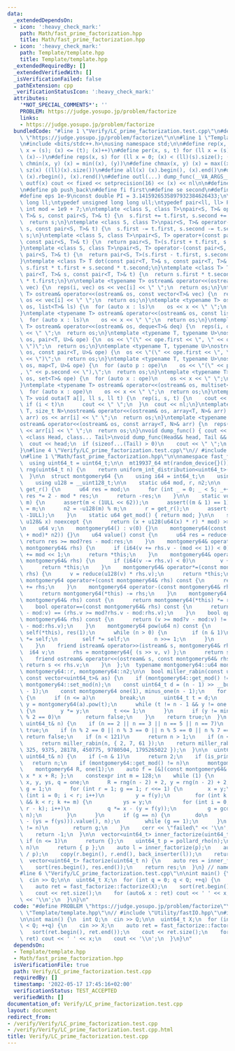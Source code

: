 ```yaml
---
data:
  _extendedDependsOn:
  - icon: ':heavy_check_mark:'
    path: Math/fast_prime_factorization.hpp
    title: Math/fast_prime_factorization.hpp
  - icon: ':heavy_check_mark:'
    path: Template/template.hpp
    title: Template/template.hpp
  _extendedRequiredBy: []
  _extendedVerifiedWith: []
  _isVerificationFailed: false
  _pathExtension: cpp
  _verificationStatusIcon: ':heavy_check_mark:'
  attributes:
    '*NOT_SPECIAL_COMMENTS*': ''
    PROBLEM: https://judge.yosupo.jp/problem/factorize
    links:
    - https://judge.yosupo.jp/problem/factorize
  bundledCode: "#line 1 \"Verify/LC_prime_factorization.test.cpp\"\n#define PROBLEM\
    \ \"https://judge.yosupo.jp/problem/factorize\"\n\n#line 1 \"Template/template.hpp\"\
    \n#include <bits/stdc++.h>\nusing namespace std;\n\n#define rep(x, s, t) for (ll\
    \ x = (s); (x) <= (t); (x)++)\n#define per(x, s, t) for (ll x = (s); (x) >= (t);\
    \ (x)--)\n#define reps(x, s) for (ll x = 0; (x) < (ll)(s).size(); (x)++)\n#define\
    \ chmin(x, y) (x) = min((x), (y))\n#define chmax(x, y) (x) = max((x), (y))\n#define\
    \ sz(x) ((ll)(x).size())\n#define all(x) (x).begin(), (x).end()\n#define rall(x)\
    \ (x).rbegin(), (x).rend()\n#define outl(...) dump_func(__VA_ARGS__)\n#define\
    \ outf(x) cout << fixed << setprecision(16) << (x) << nl\n\n#define nl \"\\n\"\
    \n#define pb push_back\n#define fi first\n#define se second\n#define inf 2e18\n\
    #define eps 1e-9\nconst double PI = 3.1415926535897932384626433;\n\ntypedef long\
    \ long ll;\ntypedef unsigned long long ull;\ntypedef pair<ll, ll> P;\n\nconst\
    \ int mod = 1e9 + 7;\n\ntemplate <class S, class T>\npair<S, T>& operator+=(pair<S,\
    \ T>& s, const pair<S, T>& t) {\n  s.first += t.first, s.second += t.second;\n\
    \  return s;\n}\ntemplate <class S, class T>\npair<S, T>& operator-=(pair<S, T>&\
    \ s, const pair<S, T>& t) {\n  s.first -= t.first, s.second -= t.second;\n  return\
    \ s;\n}\ntemplate <class S, class T>\npair<S, T> operator+(const pair<S, T>& s,\
    \ const pair<S, T>& t) {\n  return pair<S, T>(s.first + t.first, s.second + t.second);\n\
    }\ntemplate <class S, class T>\npair<S, T> operator-(const pair<S, T>& s, const\
    \ pair<S, T>& t) {\n  return pair<S, T>(s.first - t.first, s.second - t.second);\n\
    }\ntemplate <class T> T dot(const pair<T, T>& s, const pair<T, T>& t) {\n  return\
    \ s.first * t.first + s.second * t.second;\n}\ntemplate <class T> T cross(const\
    \ pair<T, T>& s, const pair<T, T>& t) {\n  return s.first * t.second - s.second\
    \ * t.first;\n}\n\ntemplate <typename T> ostream& operator<<(ostream& os, vector<T>&\
    \ vec) {\n  reps(i, vec) os << vec[i] << \" \";\n  return os;\n}\ntemplate <typename\
    \ T> ostream& operator<<(ostream& os, const vector<T>& vec) {\n  reps(i, vec)\
    \ os << vec[i] << \" \";\n  return os;\n}\ntemplate <typename T> ostream& operator<<(ostream&\
    \ os, list<T>& ls) {\n  for (auto x : ls)\n    os << x << \" \";\n  return os;\n\
    }\ntemplate <typename T> ostream& operator<<(ostream& os, const list<T>& ls) {\n\
    \  for (auto x : ls)\n    os << x << \" \";\n  return os;\n}\ntemplate <typename\
    \ T> ostream& operator<<(ostream& os, deque<T>& deq) {\n  reps(i, deq) os << deq[i]\
    \ << \" \";\n  return os;\n}\ntemplate <typename T, typename U>\nostream& operator<<(ostream&\
    \ os, pair<T, U>& ope) {\n  os << \"(\" << ope.first << \", \" << ope.second <<\
    \ \")\";\n  return os;\n}\ntemplate <typename T, typename U>\nostream& operator<<(ostream&\
    \ os, const pair<T, U>& ope) {\n  os << \"(\" << ope.first << \", \" << ope.second\
    \ << \")\";\n  return os;\n}\ntemplate <typename T, typename U>\nostream& operator<<(ostream&\
    \ os, map<T, U>& ope) {\n  for (auto p : ope)\n    os << \"(\" << p.first << \"\
    , \" << p.second << \"),\";\n  return os;\n}\ntemplate <typename T> ostream& operator<<(ostream&\
    \ os, set<T>& ope) {\n  for (auto x : ope)\n    os << x << \" \";\n  return os;\n\
    }\ntemplate <typename T> ostream& operator<<(ostream& os, multiset<T>& ope) {\n\
    \  for (auto x : ope)\n    os << x << \" \";\n  return os;\n}\ntemplate <typename\
    \ T> void outa(T a[], ll s, ll t) {\n  rep(i, s, t) {\n    cout << a[i];\n   \
    \ if (i < t)\n      cout << \" \";\n  }\n  cout << nl;\n}\ntemplate <typename\
    \ T, size_t N>\nostream& operator<<(ostream& os, array<T, N>& arr) {\n  reps(i,\
    \ arr) os << arr[i] << \" \";\n  return os;\n}\ntemplate <typename T, size_t N>\n\
    ostream& operator<<(ostream& os, const array<T, N>& arr) {\n  reps(i, arr) os\
    \ << arr[i] << \" \";\n  return os;\n}\nvoid dump_func() { cout << nl; }\ntemplate\
    \ <class Head, class... Tail>\nvoid dump_func(Head&& head, Tail &&...tail) {\n\
    \  cout << head;\n  if (sizeof...(Tail) > 0)\n    cout << \" \";\n  dump_func(std::move(tail)...);\n\
    }\n#line 4 \"Verify/LC_prime_factorization.test.cpp\"\n// #include \"Utility/fastIO.hpp\"\
    \n#line 1 \"Math/fast_prime_factorization.hpp\"\n\nnamespace fast_factorize {\n\
    \  using uint64_t = uint64_t;\n\n  mt19937_64 mt(random_device{}());\n  uint64_t\
    \ rng(uint64_t n) {\n    return uniform_int_distribution<uint64_t>(0, n - 1)(mt);\n\
    \  }\n\n  struct montgomery64 {\n    using i64 = int64_t;\n    using u64 = uint64_t;\n\
    \    using u128 = __uint128_t;\n\n    static u64 mod, r, n2;\n\n    static u64\
    \ get_r() {\n      u64 res = mod;\n      for (int _ = 0; _ < 5; _++)\n       \
    \ res *= 2 - mod * res;\n      return -res;\n    }\n\n    static void set_mod(u64\
    \ m) {\n      assert(m < (1ULL << 62));\n      assert((m & 1) == 1);\n      mod\
    \ = m;\n      n2 = -u128(m) % m;\n      r = get_r();\n      assert(r * mod ==\
    \ -1ULL);\n    }\n    static u64 get_mod() { return mod; }\n\n    static u64 reduce(const\
    \ u128& x) noexcept {\n      return (x + u128(u64(x) * r) * mod) >> 64;\n    }\n\
    \n    u64 v;\n    montgomery64() : v(0) {}\n    montgomery64(const i64& v) : v(reduce((u128(v)\
    \ + mod)* n2)) {}\n    u64 value() const {\n      u64 res = reduce(v);\n     \
    \ return res >= mod?res - mod:res;\n    }\n    montgomery64& operator+=(const\
    \ montgomery64& rhs) {\n      if (i64(v += rhs.v - (mod << 1)) < 0)\n        v\
    \ += mod << 1;\n      return *this;\n    }\n    montgomery64& operator-=(const\
    \ montgomery64& rhs) {\n      if (i64(v -= rhs.v) < 0)\n        v += mod << 1;\n\
    \      return *this;\n    }\n    montgomery64& operator*=(const montgomery64&\
    \ rhs) {\n      v = reduce(u128(v) * rhs.v);\n      return *this;\n    }\n   \
    \ montgomery64 operator+(const montgomery64& rhs) const {\n      return montgomery64(*this)\
    \ += rhs;\n    }\n    montgomery64 operator-(const montgomery64& rhs) const {\n\
    \      return montgomery64(*this) -= rhs;\n    }\n    montgomery64 operator*(const\
    \ montgomery64& rhs) const {\n      return montgomery64(*this) *= rhs;\n    }\n\
    \    bool operator==(const montgomery64& rhs) const {\n      return (v >= mod?v\
    \ - mod:v) == (rhs.v >= mod?rhs.v - mod:rhs.v);\n    }\n    bool operator!=(const\
    \ montgomery64& rhs) const {\n      return (v >= mod?v - mod:v) != (rhs.v >= mod?rhs.v\
    \ - mod:rhs.v);\n    }\n    montgomery64 pow(u64 n) const {\n      montgomery64\
    \ self(*this), res(1);\n      while (n > 0) {\n        if (n & 1)\n          res\
    \ *= self;\n        self *= self;\n        n >>= 1;\n      }\n      return res;\n\
    \    }\n    friend istream& operator>>(istream& s, montgomery64& rhs) {\n    \
    \  i64 v;\n      rhs = montgomery64{ (s >> v, v) };\n      return s;\n    }\n\
    \    friend ostream& operator<<(ostream& s, const montgomery64& rhs) {\n     \
    \ return s << rhs.v;\n    }\n  };\n  typename montgomery64::u64 montgomery64::mod,\
    \ montgomery64::r, montgomery64::n2;\n\n  bool miller_rabin(const uint64_t& n,\
    \ const vector<uint64_t>& as) {\n    if (montgomery64::get_mod() != n)\n     \
    \ montgomery64::set_mod(n);\n    const uint64_t d = (n - 1) >> __builtin_ctzll(n\
    \ - 1);\n    const montgomery64 one(1), minus_one(n - 1);\n    for (uint64_t a:as)\
    \ {\n      if (n <= a)\n        break;\n      uint64_t t = d;\n      montgomery64\
    \ y = montgomery64(a).pow(t);\n      while (t != n - 1 && y != one && y != minus_one)\
    \ {\n        y *= y;\n        t <<= 1;\n      }\n      if (y != minus_one && t\
    \ % 2 == 0)\n        return false;\n    }\n    return true;\n  }\n  bool is_prime(const\
    \ uint64_t& n) {\n    if (n == 2 || n == 3 || n == 5 || n == 7)\n      return\
    \ true;\n    if (n % 2 == 0 || n % 3 == 0 || n % 5 == 0 || n % 7 == 0)\n     \
    \ return false;\n    if (n < 121)\n      return n > 1;\n    if (n < (1ULL << 32))\n\
    \      return miller_rabin(n, { 2, 7, 61 });\n    return miller_rabin(n, { 2,\
    \ 325, 9375, 28178, 450775, 9780504, 1795265022 });\n  }\n\n  uint64_t pollard_rho(const\
    \ uint64_t& n) {\n    if (~n & 1)\n      return 2;\n    if (is_prime(n))\n   \
    \   return n;\n    if (montgomery64::get_mod() != n)\n      montgomery64::set_mod(n);\n\
    \    montgomery64 R, one(1);\n    auto f = [&](const montgomery64& x) { return\
    \ x * x + R; };\n    constexpr int m = 128;\n    while (1) {\n      montgomery64\
    \ x, y, ys, q = one;\n      R = rng(n - 2) + 2, y = rng(n - 2) + 2;\n      uint64_t\
    \ g = 1;\n      for (int r = 1; g == 1; r <<= 1) {\n        x = y;\n        for\
    \ (int i = 0; i < r; i++)\n          y = f(y);\n        for (int k = 0; g == 1\
    \ && k < r; k += m) {\n          ys = y;\n          for (int i = 0; i < min(m,\
    \ r - k); i++)\n            q *= x - (y = f(y));\n          g = gcd(q.value(),\
    \ n);\n        }\n      }\n      if (g == n) {\n        do\n          g = gcd((x\
    \ - (ys = f(ys))).value(), n);\n        while (g == 1);\n      }\n      if (g\
    \ != n)\n        return g;\n    }\n    cerr << \"failed\" << '\\n';\n    assert(false);\n\
    \    return -1;\n  }\n\n  vector<uint64_t> inner_factorize(uint64_t n) {\n   \
    \ if (n <= 1)\n      return {};\n    uint64_t p = pollard_rho(n);\n    if (p ==\
    \ n)\n      return { p };\n    auto l = inner_factorize(p);\n    auto r = inner_factorize(n\
    \ / p);\n    copy(r.begin(), r.end(), back_inserter(l));\n    return l;\n  }\n\
    \  vector<uint64_t> factorize(uint64_t n) {\n    auto res = inner_factorize(n);\n\
    \    sort(res.begin(), res.end());\n    return res;\n  }\n} // namespace fast_factorize\n\
    #line 6 \"Verify/LC_prime_factorization.test.cpp\"\n\nint main() {\n  int Q;\n\
    \  cin >> Q;\n\n  uint64_t X;\n  for (int q = 0; q < Q; ++q) {\n    cin >> X;\n\
    \    auto ret = fast_factorize::factorize(X);\n    sort(ret.begin(), ret.end());\n\
    \    cout << ret.size();\n    for (auto& x : ret) cout << ' ' << x;\n    cout\
    \ << '\\n';\n  }\n}\n"
  code: "#define PROBLEM \"https://judge.yosupo.jp/problem/factorize\"\n\n#include\
    \ \"Template/template.hpp\"\n// #include \"Utility/fastIO.hpp\"\n#include \"Math/fast_prime_factorization.hpp\"\
    \n\nint main() {\n  int Q;\n  cin >> Q;\n\n  uint64_t X;\n  for (int q = 0; q\
    \ < Q; ++q) {\n    cin >> X;\n    auto ret = fast_factorize::factorize(X);\n \
    \   sort(ret.begin(), ret.end());\n    cout << ret.size();\n    for (auto& x :\
    \ ret) cout << ' ' << x;\n    cout << '\\n';\n  }\n}\n"
  dependsOn:
  - Template/template.hpp
  - Math/fast_prime_factorization.hpp
  isVerificationFile: true
  path: Verify/LC_prime_factorization.test.cpp
  requiredBy: []
  timestamp: '2022-05-17 17:45:16+02:00'
  verificationStatus: TEST_ACCEPTED
  verifiedWith: []
documentation_of: Verify/LC_prime_factorization.test.cpp
layout: document
redirect_from:
- /verify/Verify/LC_prime_factorization.test.cpp
- /verify/Verify/LC_prime_factorization.test.cpp.html
title: Verify/LC_prime_factorization.test.cpp
---
```

